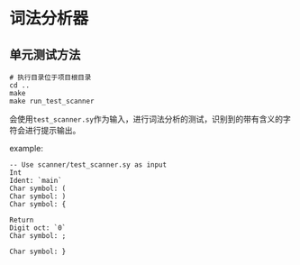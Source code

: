 # 词法分析器

## 单元测试方法

```shell
# 执行目录位于项目根目录
cd ..
make
make run_test_scanner
```

会使用`test_scanner.sy`作为输入，进行词法分析的测试，识别到的带有含义的字符会进行提示输出。

example:

```shell
-- Use scanner/test_scanner.sy as input
Int
Ident: `main`
Char symbol: (
Char symbol: )
Char symbol: {

Return
Digit oct: `0`
Char symbol: ;

Char symbol: }
```
